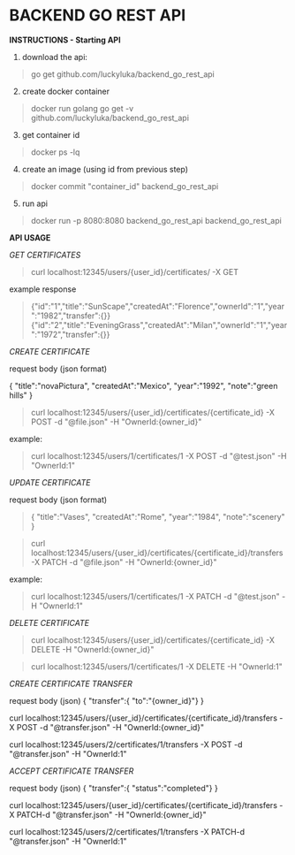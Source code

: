 # BACKEND GO REST API



**INSTRUCTIONS - Starting API**

1. download the api:

>go get github.com/luckyluka/backend_go_rest_api

2. create docker container
>docker run golang go get -v github.com/luckyluka/backend_go_rest_api

3. get container id
>docker ps -lq

4. create an image (using id from previous step)
>docker commit "container_id" backend_go_rest_api

5. run api
>docker run -p 8080:8080 backend_go_rest_api backend_go_rest_api



**API USAGE**



_GET CERTIFICATES_

>curl localhost:12345/users/{user_id}/certificates/ -X GET

example response

>{"id":"1","title":"SunScape","createdAt":"Florence","ownerId":"1","year":"1982","transfer":{}}
>{"id":"2","title":"EveningGrass","createdAt":"Milan","ownerId":"1","year":"1972","transfer":{}}



_CREATE CERTIFICATE_

request body (json format)

{
    "title":"novaPictura",
    "createdAt":"Mexico",
    "year":"1992",
    "note":"green hills"
}


>curl localhost:12345/users/{user_id}/certificates/{certificate_id} -X POST -d "@file.json" -H "OwnerId:{owner_id}"

example:
>curl localhost:12345/users/1/certificates/1 -X POST -d "@test.json" -H "OwnerId:1"


_UPDATE CERTIFICATE_

request body (json format)

>{
>   "title":"Vases",
>    "createdAt":"Rome",
>    "year":"1984",
>    "note":"scenery"
>}


>curl localhost:12345/users/{user_id}/certificates/{certificate_id}/transfers -X PATCH -d "@file.json" -H "OwnerId:{owner_id}"

example:

>curl localhost:12345/users/1/certificates/1 -X PATCH -d "@test.json" -H "OwnerId:1"


_DELETE CERTIFICATE_


>curl localhost:12345/users/{user_id}/certificates/{certificate_id} -X DELETE -H "OwnerId:{owner_id}"

>curl localhost:12345/users/1/certificates/1 -X DELETE -H "OwnerId:1"


_CREATE CERTIFICATE TRANSFER_

request body (json)
{
    "transfer":{
    "to":"{owner_id}"}
}

curl localhost:12345/users/{user_id}/certificates/{certificate_id}/transfers -X POST -d "@transfer.json" -H "OwnerId:{owner_id}"

curl localhost:12345/users/2/certificates/1/transfers -X POST -d "@transfer.json" -H "OwnerId:1"


_ACCEPT CERTIFICATE TRANSFER_

request body (json)
{
    "transfer":{
    "status":"completed"}
}

curl localhost:12345/users/{user_id}/certificates/{certificate_id}/transfers -X PATCH-d "@transfer.json" -H "OwnerId:{owner_id}"

curl localhost:12345/users/2/certificates/1/transfers -X PATCH-d "@transfer.json" -H "OwnerId:1"





